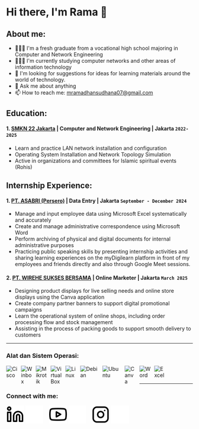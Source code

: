 # Hi there, I'm Rama 👋
## About me:
- 👨🏻‍🎓 I'm a fresh graduate from a vocational high school majoring in Computer and Network Engineering
- 👩🏻‍💻 I'm currently studying computer networks and other areas of information technology
- 🤔 I'm looking for suggestions for ideas for learning materials around the world of technology.
- 💬 Ask me about anything
- 📫 How to reach me: mramadhansudhana07@gmail.com

## Education:

#### 1. [SMKN 22 Jakarta](https://www.smkn22jakarta.sch.id) | Computer and Network Engineering | Jakarta `2022-2025`
   - Learn and practice LAN network installation and configuration
   - Operating System Installation and Network Topology Simulation
   - Active in organizations and committees for Islamic spiritual events (Rohis)
     
## Internship Experience:
#### 1. [PT. ASABRI (Persero)](https://www.asabri.co.id) | Data Entry | Jakarta `September - December 2024`
   - Manage and input employee data using Microsoft Excel systematically and accurately
   - Create and manage administrative correspondence using Microsoft Word
   - Perform archiving of physical and digital documents for internal administrative purposes
   - Practicing public speaking skills by presenting internship activities and sharing learning experiences on the myDigilearn platform in front of my employees and friends directly and also through Google Meet sessions.
#### 2. [PT. WIREHE SUKSES BERSAMA](https://wirehesuksesbersama.com) | Online Marketer | Jakarta `March 2025`
   - Designing product displays for live selling needs and online store displays using the Canva application
   - Create company partner banners to support digital promotional campaigns
   - Learn the operational system of online shops, including order processing flow and stock management
   - Assisting in the process of packing goods to support smooth delivery to customers
---

### Alat dan Sistem Operasi:

[<img align="left" alt="Cisco" width="30px" src="https://hurbad.com/wp-content/uploads/2021/12/Cisco-Packet-Tracer.png" style="padding-right:10px;" />][webdev]
[<img align="left" alt="Winbox" width="30px" src="https://www.flazznetworks.com/wp-content/uploads/2016/09/winbox-logo.png" style="padding-right:10px;" />][webdev]
[<img align="left" alt="Mikrotik" width="30px" src="https://brandlogos.net/wp-content/uploads/2022/04/mikrotik-logo-brandlogos.net_-512x512.png" style="padding-right:10px;" />][webdev]
[<img align="left" alt="VirtualBox" width="30px" src="https://upload.wikimedia.org/wikipedia/commons/thumb/0/00/Virtualbox_logo.svg/250px-Virtualbox_logo.svg.png" style="padding-right:10px;" />][webdev]
[<img align="left" alt="Linux" width="30px" src="https://e7.pngegg.com/pngimages/1013/132/png-clipart-linux-distribution-tux-free-software-linux-kernel-linux-logo-bird-thumbnail.png" style="padding-right:10px;" />][webdev]
[<img align="left" alt="Debian" width="50px" src="https://cdn.freebiesupply.com/logos/thumbs/2x/debian-2-logo.png" style="padding-right:10px;" />][webdev]
[<img align="left" alt="Ubuntu" width="50px" src="https://w7.pngwing.com/pngs/793/740/png-transparent-ubuntu-computer-icons-long-term-support-canonical-gifts-panels-shading-background-miscellaneous-orange-logo.png" style="padding-right:10px;" />][webdev]
[<img align="left" alt="Canva" width="30px" src="https://encrypted-tbn0.gstatic.com/images?q=tbn:ANd9GcSenykJAI9K6VwHvx-XwETOk8Yjcl_nAEujIf1S0tMFhefanoRydXDQFwOtdZKQL3jbomw&usqp=CAU" style="padding-right:10px;" />][webdev]
[<img align="left" alt="Word" width="30px" src="https://png.pngtree.com/element_our/sm/20180627/sm_5b33460fe6357.jpg" style="padding-right:10px;" />][webdev]
[<img align="left" alt="Excel" width="30px" src="https://is2-ssl.mzstatic.com/image/thumb/Purple126/v4/a8/fd/5a/a8fd5a84-c6f1-355f-3b9f-6e86598efaa3/XCEL.png/1200x630bb.png" style="padding-right:10px;" />][webdev]

<br />
<br />

---
### Connect with me:

[![website](./img/linkedin-light.svg)](https://www.linkedin.com/in/muchammad-ramadhan-sudhana-bb733b310#gh-light-mode-only)
[![website](./img/linkedin-dark.svg)](https://www.linkedin.com/in/muchammad-ramadhan-sudhana-bb733b310#gh-dark-mode-only)
&nbsp;&nbsp;
[![website](./img/youtube-light.svg)](https://www.youtube.com/@mramadhannss#gh-light-mode-only)
[![website](./img/youtube-dark.svg)](https://www.youtube.com/@mramadhannss#gh-dark-mode-only)
&nbsp;&nbsp;
[![website](./img/instagram-light.svg)](https://www.instagram.com/mramadhannss#gh-light-mode-only)
[![website](./img/instagram-dark.svg)](https://www.instagram.com/mramadhannss#gh-dark-mode-only)



[webdev]: https://github.com/mramadhannss/mramadhannss
